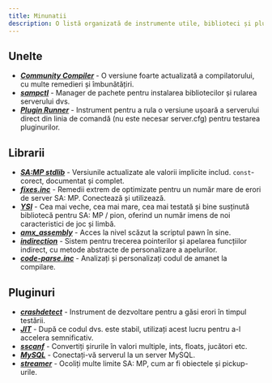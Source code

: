 ```yaml
---
title: Minunatii
description: O listă organizată de instrumente utile, biblioteci și pluginuri pentru dezvoltarea SA-MP.
---
```


## Unelte

- **_[Community Compiler](https://github.com/pawn-lang/compiler/)_** - O versiune foarte actualizată a compilatorului, cu multe remedieri și îmbunătățiri.
- **_[sampctl](http://sampctl.com/)_** - Manager de pachete pentru instalarea bibliotecilor și rularea serverului dvs.
- **_[Plugin Runner](https://github.com/Zeex/samp-plugin-runner/)_** - Instrument pentru a rula o versiune ușoară a serverului direct din linia de comandă (nu este necesar server.cfg) pentru testarea pluginurilor.

## Librarii

- **_[SA:MP stdlib](https://github.com/pawn-lang/samp-stdlib/)_** - Versiunile actualizate ale valorii implicite includ. `const`-corect, documentat și complet.
- **_[fixes.inc](https://github.com/pawn-lang/sa-mp-fixes/)_** - Remedii extrem de optimizate pentru un număr mare de erori de server SA: MP. Conectează și utilizează.
- **_[YSI](https://github.com/pawn-lang/YSI-Includes/)_** - Cea mai veche, cea mai mare, cea mai testată și bine susținută bibliotecă pentru SA: MP / pion, oferind un număr imens de noi caracteristici de joc și limbă.
- **_[amx_assembly](https://github.com/Zeex/amx_assembly/)_** - Acces la nivel scăzut la scriptul pawn în sine.
- **_[indirection](https://github.com/Y-Less/indirection/)_** - Sistem pentru trecerea pointerilor și apelarea funcțiilor indirect, cu metode abstracte de personalizare a apelurilor.
- **_[code-parse.inc](https://github.com/Y-Less/code-parse.inc/)_** - Analizați și personalizați codul de amanet la compilare.

## Pluginuri

- **_[crashdetect](https://github.com/Zeex/samp-plugin-crashdetect/)_** - Instrument de dezvoltare pentru a găsi erori în timpul testării.
- **_[JIT](https://github.com/Zeex/samp-plugin-jit/)_** - După ce codul dvs. este stabil, utilizați acest lucru pentru a-l accelera semnificativ.
- **_[sscanf](https://github.com/Y-Less/sscanf/)_** - Convertiți șirurile în valori multiple, ints, floats, jucători etc.
- **_[MySQL](https://github.com/pBlueG/SA-MP-MySQL/)_** - Conectați-vă serverul la un server MySQL.
- **_[streamer](https://github.com/samp-incognito/samp-streamer-plugin/)_** - Ocoliți multe limite SA: MP, cum ar fi obiectele și pickup-urile.
